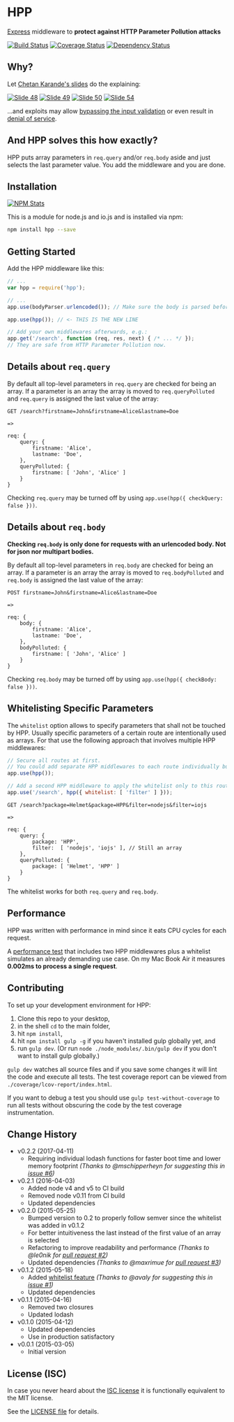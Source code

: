 # HPP

[Express](http://expressjs.com) middleware to **protect against HTTP Parameter Pollution attacks**

[![Build Status](https://travis-ci.org/analog-nico/hpp.svg?branch=master)](https://travis-ci.org/analog-nico/hpp) [![Coverage Status](https://coveralls.io/repos/analog-nico/hpp/badge.png)](https://coveralls.io/r/analog-nico/hpp?branch=master) [![Dependency Status](https://david-dm.org/analog-nico/hpp.svg)](https://david-dm.org/analog-nico/hpp)

## Why?

Let [Chetan Karande's slides](https://speakerdeck.com/ckarande/top-overlooked-security-threats-to-node-dot-js-web-applications?slide=48) do the explaining:

[![Slide 48](img/slide48.jpg)](https://speakerdeck.com/ckarande/top-overlooked-security-threats-to-node-dot-js-web-applications?slide=48)
[![Slide 49](img/slide49.jpg)](https://speakerdeck.com/ckarande/top-overlooked-security-threats-to-node-dot-js-web-applications?slide=49)
[![Slide 50](img/slide50.jpg)](https://speakerdeck.com/ckarande/top-overlooked-security-threats-to-node-dot-js-web-applications?slide=50)
[![Slide 54](img/slide54.jpg)](https://speakerdeck.com/ckarande/top-overlooked-security-threats-to-node-dot-js-web-applications?slide=54)

...and exploits may allow [bypassing the input validation](https://speakerdeck.com/ckarande/top-overlooked-security-threats-to-node-dot-js-web-applications?slide=57) or even result in [denial of service](https://speakerdeck.com/ckarande/top-overlooked-security-threats-to-node-dot-js-web-applications?slide=55).

## And HPP solves this how exactly?

HPP puts array parameters in `req.query` and/or `req.body` aside and just selects the last parameter value. You add the middleware and you are done.

## Installation

[![NPM Stats](https://nodei.co/npm/hpp.png?downloads=true)](https://npmjs.org/package/hpp)

This is a module for node.js and io.js and is installed via npm:

``` bash
npm install hpp --save
```

## Getting Started

Add the HPP middleware like this:

``` js
// ...
var hpp = require('hpp');

// ...
app.use(bodyParser.urlencoded()); // Make sure the body is parsed beforehand.

app.use(hpp()); // <- THIS IS THE NEW LINE

// Add your own middlewares afterwards, e.g.:
app.get('/search', function (req, res, next) { /* ... */ });
// They are safe from HTTP Parameter Pollution now.
```

## Details about `req.query`

By default all top-level parameters in `req.query` are checked for being an array. If a parameter is an array the array is moved to `req.queryPolluted` and `req.query` is assigned the last value of the array:

```
GET /search?firstname=John&firstname=Alice&lastname=Doe

=>

req: {
    query: {
        firstname: 'Alice',
        lastname: 'Doe',
    },
    queryPolluted: {
        firstname: [ 'John', 'Alice' ]
    }
}
```

Checking `req.query` may be turned off by using `app.use(hpp({ checkQuery: false }))`.

## Details about `req.body`

**Checking `req.body` is only done for requests with an urlencoded body. Not for json nor multipart bodies.**

By default all top-level parameters in `req.body` are checked for being an array. If a parameter is an array the array is moved to `req.bodyPolluted` and `req.body` is assigned the last value of the array:

```
POST firstname=John&firstname=Alice&lastname=Doe

=>

req: {
    body: {
        firstname: 'Alice',
        lastname: 'Doe',
    },
    bodyPolluted: {
        firstname: [ 'John', 'Alice' ]
    }
}
```

Checking `req.body` may be turned off by using `app.use(hpp({ checkBody: false }))`.

## Whitelisting Specific Parameters

The `whitelist` option allows to specify parameters that shall not be touched by HPP. Usually specific parameters of a certain route are intentionally used as arrays. For that use the following approach that involves multiple HPP middlewares:

``` js
// Secure all routes at first.
// You could add separate HPP middlewares to each route individually but the day will come when you forget to secure a new route.
app.use(hpp());

// Add a second HPP middleware to apply the whitelist only to this route.
app.use('/search', hpp({ whitelist: [ 'filter' ] }));
```

```
GET /search?package=Helmet&package=HPP&filter=nodejs&filter=iojs

=>

req: {
    query: {
        package: 'HPP',
        filter:  [ 'nodejs', 'iojs' ], // Still an array
    },
    queryPolluted: {
        package: [ 'Helmet', 'HPP' ]
    }
}
```

The whitelist works for both `req.query` and `req.body`.

## Performance

HPP was written with performance in mind since it eats CPU cycles for each request.

A [performance test](test/spec/perf.js) that includes two HPP middlewares plus a whitelist simulates an already demanding use case. On my Mac Book Air it measures **0.002ms to process a single request**.

## Contributing

To set up your development environment for HPP:

1. Clone this repo to your desktop,
2. in the shell `cd` to the main folder,
3. hit `npm install`,
4. hit `npm install gulp -g` if you haven't installed gulp globally yet, and
5. run `gulp dev`. (Or run `node ./node_modules/.bin/gulp dev` if you don't want to install gulp globally.)

`gulp dev` watches all source files and if you save some changes it will lint the code and execute all tests. The test coverage report can be viewed from `./coverage/lcov-report/index.html`.

If you want to debug a test you should use `gulp test-without-coverage` to run all tests without obscuring the code by the test coverage instrumentation.

## Change History

- v0.2.2 (2017-04-11)
    - Requiring individual lodash functions for faster boot time and lower memory footprint
      *(Thanks to @mschipperheyn for suggesting this in [issue #6](https://github.com/analog-nico/hpp/issues/6))*
- v0.2.1 (2016-04-03)
    - Added node v4 and v5 to CI build
    - Removed node v0.11 from CI build
    - Updated dependencies
- v0.2.0 (2015-05-25)
    - Bumped version to 0.2 to properly follow semver since the whitelist was added in v0.1.2
    - For better intuitiveness the last instead of the first value of an array is selected 
    - Refactoring to improve readability and performance
      *(Thanks to @le0nik for [pull request #2](https://github.com/analog-nico/hpp/pull/2))*
    - Updated dependencies
      *(Thanks to @maxrimue for [pull request #3](https://github.com/analog-nico/hpp/pull/3))*
- v0.1.2 (2015-05-18)
    - Added [whitelist feature](#whitelisting-specific-parameters)
      *(Thanks to @avaly for suggesting this in [issue #1](https://github.com/analog-nico/hpp/issues/1))*
	- Updated dependencies
- v0.1.1 (2015-04-16)
    - Removed two closures
    - Updated lodash
- v0.1.0 (2015-04-12)
    - Updated dependencies
    - Use in production satisfactory
- v0.0.1 (2015-03-05)
    - Initial version

## License (ISC)

In case you never heard about the [ISC license](http://en.wikipedia.org/wiki/ISC_license) it is functionally equivalent to the MIT license.

See the [LICENSE file](LICENSE) for details.
